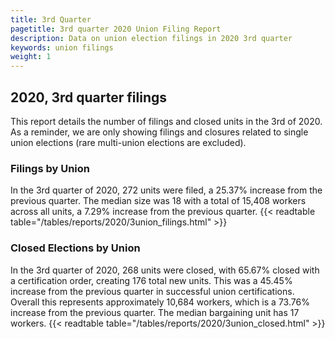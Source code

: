 ```yaml
---
title: 3rd Quarter 
pagetitle: 3rd quarter 2020 Union Filing Report
description: Data on union election filings in 2020 3rd quarter 
keywords: union filings
weight: 1
---
```


## 2020, 3rd quarter filings

This report details the number of filings and closed units in the 3rd of 2020. As a reminder, we are only showing filings and closures related to single union elections (rare multi-union elections are excluded).

### Filings by Union
In the 3rd quarter of 2020, 272 units were filed, a 25.37% increase from the previous quarter. The median size was 18 with a total of 15,408 workers across all units, a 7.29% increase from the previous quarter.
{{< readtable table="/tables/reports/2020/3union_filings.html" >}}

### Closed Elections by Union
In the 3rd quarter of 2020, 268 units were closed, with 65.67% closed with a certification order, creating 176 total new units. This was a 45.45% increase from the previous quarter in successful union certifications. Overall this represents approximately 10,684 workers, which is a 73.76% increase from the previous quarter. The median bargaining unit has 17 workers.
{{< readtable table="/tables/reports/2020/3union_closed.html" >}}
